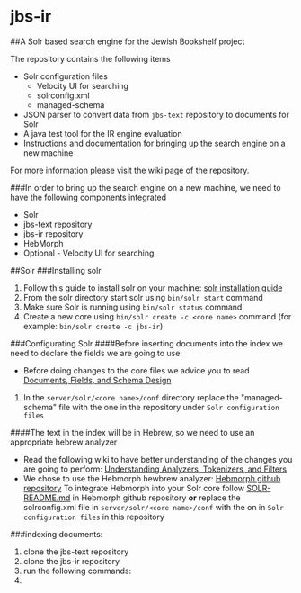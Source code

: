 # jbs-ir

##A Solr based search engine for the Jewish Bookshelf project 

The repository contains the following items

* Solr configuration files
  * Velocity UI for searching
  * solrconfig.xml
  * managed-schema
* JSON parser to convert data from `jbs-text` repository to documents for Solr
* A java test tool for the IR engine evaluation
* Instructions and documentation for bringing up the search engine on a new machine

For more information please visit the wiki page of the repository.

###In order to bring up the search engine on a new machine, we need to have the following components integrated
* Solr 
* jbs-text repository
* jbs-ir repository
* HebMorph
* Optional - Velocity UI for searching

##Solr
###Installing solr
1. Follow this guide to install solr on your machine: [solr installation guide](https://cwiki.apache.org/confluence/display/solr/Installing+Solr)
2. From the solr directory start solr using `bin/solr start` command
3. Make sure Solr is running using `bin/solr status` command
4. Create a new core using `bin/solr create -c <core name>` command (for example: `bin/solr create -c jbs-ir`)

###Configurating Solr
####Before inserting documents into the index we need to declare the fields we are going to use:
* Before doing changes to the core files we advice you to read [Documents, Fields, and Schema Design](https://cwiki.apache.org/confluence/display/solr/Documents%2C+Fields%2C+and+Schema+Design)

1. In the `server/solr/<core name>/conf` directory replace the "managed-schema" file with the one in the repository under `Solr configuration files`

####The text in the index will be in Hebrew, so we need to use an appropriate hebrew analyzer
* Read the following wiki to have better understanding of the changes you are going to perform: [Understanding Analyzers, Tokenizers, and Filters](https://cwiki.apache.org/confluence/display/solr/Understanding+Analyzers%2C+Tokenizers%2C+and+Filters)
* We chose to use the Hebmorph hewbrew analyzer: [Hebmorph github repository](https://github.com/synhershko/HebMorph)
To integrate Hebmorph into your Solr core follow [SOLR-README.md](https://github.com/synhershko/HebMorph/blob/master/SOLR-README.md) in Hebmorph github repository **or** replace the solrconfig.xml file in `server/solr/<core name>/conf` with the on in `Solr configuration files` in this repository

###indexing documents:
1. clone the jbs-text repository
2. clone the jbs-ir repository
3. run the following commands:
  1. 




